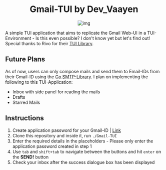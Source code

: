 <div align=center>

# Gmail-TUI by Dev_Vaayen

![img](https://i.imgur.com/hRZ4VRz.gif)

</div>

A simple TUI application that aims to replicate the Gmail Web-UI in a TUI-Environment - Is this even possible? I don't know yet but let's find out! Special thanks to Rivo for their [TUI Library](https://github.com/rivo/tview/tree/master).

## Future Plans
As of now, users can only compose mails and send them to Email-IDs from their Gmail-ID using the [Go SMTP-Library](https://www.geeksforgeeks.org/sending-email-using-smtp-in-golang/). I plan on implementing the following to this TUI-Application:
- Inbox with side panel for reading the mails
- Drafts
- Starred Mails

## Instructions
1. Create application password for your Gmail-ID | [Link](https://support.google.com/accounts/answer/185833?hl=en)
2. Clone this repository and inside it, run `./Gmail-TUI`
3. Enter the required details in the placeholders - Please only enter the application password created in step 1
4. Use `tab` and `shift+tab` to navigate between the buttons and hit `enter` on the **SEND!** button
5. Check your inbox after the success dialogue box has been displayed 
